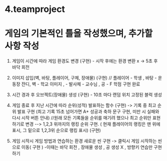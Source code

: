 # 4.teamproject

# 게임의 기본적인 틀을 작성했으며, 추가할 사항 작성
1. 게임이 시간에 따라 게임 환경도 변경 (구현) - 시작 후에는 환경 변환 x -> 5초 후 바닥 회전
2. 이미지 삽입(벽, 바탕, 플레이어, 구체, 장애물)  (구현) // 플레이어 - 학생 , 바탕 - 운동장 잔디, 벽 - 학교 이미지 , - 발사체 - 교수님 , 공 - F 학점 구현 완료
3. 시간 경과 후 오브젝트(장애물) 생성 (구현) - 10초 마다 랜덤 위치 고정된 블럭 생성
4. 게임 종료 후 지난 시간에 따라 순위(성적) 발표하는 함수 (구현) -> 기록 중 최고 순위 발표 구현 (최고 기록 15초 넘어가면 A+ 성공과 축하 문구 구현, 미만 시 실패와 다시 시작 버튼 안내)
//원래 모든 기록들을 순위를 매기려 했으나 최고 순위만 표현하기로 변경
--> 1,2,3 위까지의 랭킹 순위 구현. ( 현재 플레이어의 랭킹은 맨 위에 표시, 그 밑으로 1,2,3위 순으로 랭킹 표시) (구현)


5. 게임 시작시 게임 방법과 연습하는 환경 새로운 씬 구현 -> 클릭시 게임 시작하는 씬으로 이동( 구현 )
-이때는 바닥 회전 , 장애물  생성 , 공 생성 X , 방향키 연습만 구현하기
